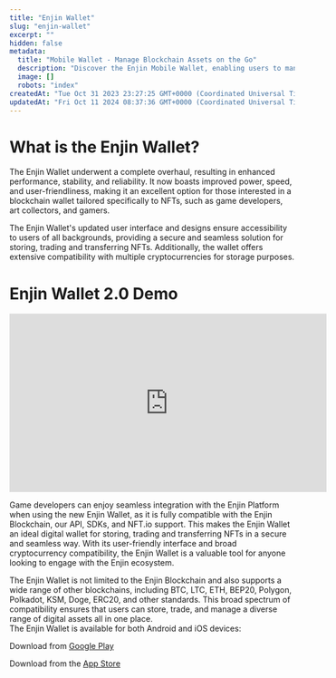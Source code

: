 ```yaml
---
title: "Enjin Wallet"
slug: "enjin-wallet"
excerpt: ""
hidden: false
metadata: 
  title: "Mobile Wallet - Manage Blockchain Assets on the Go"
  description: "Discover the Enjin Mobile Wallet, enabling users to manage blockchain assets, including tokens and NFTs, securely from their smartphones."
  image: []
  robots: "index"
createdAt: "Tue Oct 31 2023 23:27:25 GMT+0000 (Coordinated Universal Time)"
updatedAt: "Fri Oct 11 2024 08:37:36 GMT+0000 (Coordinated Universal Time)"
---
```

# What is the Enjin Wallet?

The Enjin Wallet underwent a complete overhaul, resulting in enhanced performance, stability, and reliability. It now boasts improved power, speed, and user-friendliness, making it an excellent option for those interested in a blockchain wallet tailored specifically to NFTs, such as game developers, art collectors, and gamers.

The Enjin Wallet's updated user interface and designs ensure accessibility to users of all backgrounds, providing a secure and seamless solution for storing, trading and transferring NFTs. Additionally, the wallet offers extensive compatibility with multiple cryptocurrencies for storage purposes.

# Enjin Wallet 2.0 Demo
<div class="video-container">
  <iframe width="560" height="315" src="https://www.youtube.com/embed/xnHsqO4Rj9E?si=XhKu5D42kbB66PVA" title="YouTube video player" frameborder="0" allow="accelerometer; autoplay; clipboard-write; encrypted-media; gyroscope; picture-in-picture; web-share" referrerpolicy="strict-origin-when-cross-origin" allowfullscreen></iframe>
</div>

Game developers can enjoy seamless integration with the Enjin Platform when using the new Enjin Wallet, as it is fully compatible with the Enjin Blockchain, our API, SDKs, and NFT.io support. This makes the Enjin Wallet an ideal digital wallet for storing, trading and transferring NFTs in a secure and seamless way. With its user-friendly interface and broad cryptocurrency compatibility, the Enjin Wallet is a valuable tool for anyone looking to engage with the Enjin ecosystem.

The Enjin Wallet is not limited to the Enjin Blockchain and also supports a wide range of other blockchains, including BTC, LTC, ETH, BEP20, Polygon, Polkadot, KSM, Doge, ERC20, and other standards. This broad spectrum of compatibility ensures that users can store, trade, and manage a diverse range of digital assets all in one place.  
The Enjin Wallet is available for both Android and iOS devices:

Download from [Google Play](https://play.google.com/store/apps/details?id=com.enjin.mobile.wallet&hl=en&gl=US&pli=1)

Download from the [App Store](https://apps.apple.com/us/app/enjin-nft-crypto-wallet/id1349078375)

